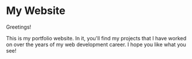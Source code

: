 # My Website
Greetings!

This is my portfolio website. In it, you'll find my projects that I have worked on over the years of my web development career. I hope you like what you see!
